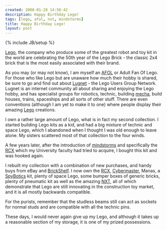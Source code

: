 ```yaml
---
created: 2008-01-28 14:58:42
description: Happy Birthday Lego!
tags: [lego, afol, nxt, mindstorms]
title: Happy Birthday Lego!
layout: post
---
```

{% include JB/setup %}

[Lego](/wiki/lego "The best known construction toy"), the company who produce some of the greatest robot and toy kit in the world are celebrating the 50th year of the Lego Brick - the classic 2x4 brick that is the most easily associated with their brand.

As you may (or may not know), I am myself an [AFOL](/wiki/afol "Adult Fan Of Lego") or Adult Fan Of Lego. For those who like Lego but are unaware how much their hobby is shared, be sure to go and find out about [Lugnet](/wiki/lugnet "Lego Users Group Network") - the Lego Users Group Network. Lugnet is an internet community all about sharing and enjoying the Lego hobby, and has specialist groups for robotics, technic, building [mecha](/wiki/mecha "Large Robotic Suits"), build houses, trains, spaceships and all sorts of other stuff. There are even conventions (although I am yet to make it to one) where people display their amazing [Lego](/wiki/lego "The best known construction toy") creations.

I own a rather large amount of Lego, what is in fact my second collection. I started building Lego kits as a kid, and had a big mixture of technic and space Lego, which I abandoned when I thought I was old enough to leave alone. My sisters scattered most of that collection to the four winds.

A few years later, after the introduction of [mindstorms](/wiki/mindstorms "A Robotic construction toy system from Lego") and specifically the [RCX](/wiki/rcx "The Lego Robot Command Explorer") which my University faculty had tried to acquire, I bought this kit and was hooked again. 

I rebuilt my collection with a combination of new purchases, and handy buys from eBay and [BrickShelf](/wiki/brickshelf "A gallery for Lego Creations"). I now own the [RCX](/wiki/rcx "The Lego Robot Command Explorer"), [Cybermaster](/wiki/cyberMaster "CyberMaster"), Manas, a [SpyBotics](/wiki/spybotics "Lego Programmable robot kits") kit, plenty of space Lego, some bumper boxes of generic bricks, plenty of pneumatic kit as well as the amazing [NXT](/wiki/nxt "Legos NeXT generation robotics kit"), all of which demonstrate that Lego are still innovating in the construction toy market, and it is all mostly backwards compatible.

For the purists, remember that the studless beams still can act as sockets for normal studs and are compatible with all the technic pins.

These days, I would never again give up my Lego, and although it takes up a reasonable section of my storage, it is one of my prized possessions.
